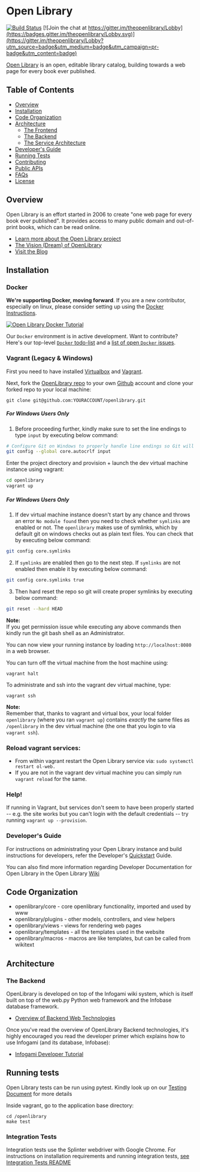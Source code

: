 # Open Library

[![Build Status](https://travis-ci.org/internetarchive/openlibrary.svg?branch=master)](https://travis-ci.org/internetarchive/openlibrary) [![Join the chat at https://gitter.im/theopenlibrary/Lobby](https://badges.gitter.im/theopenlibrary/Lobby.svg)](https://gitter.im/theopenlibrary/Lobby?utm_source=badge&utm_medium=badge&utm_campaign=pr-badge&utm_content=badge)

[Open Library](https://openlibrary.org) is an open, editable library catalog, building towards a web page for every book ever published.

## Table of Contents
   - [Overview](#overview)
   - [Installation](#installation)
   - [Code Organization](#code-organization)
   - [Architecture](#architecture)
     - [The Frontend](https://github.com/internetarchive/openlibrary/wiki/Frontend-Guide)
     - [The Backend](#the-backend)
     - [The Service Architecture](https://github.com/internetarchive/openlibrary/wiki/Production-Service-Architecture)
   - [Developer's Guide](#developers-guide)
   - [Running Tests](#running-tests)
   - [Contributing](CONTRIBUTING.md)
   - [Public APIs](https://openlibrary.org/developers/api)
   - [FAQs](https://openlibrary.org/help/faq)
   - [License](LICENSE)

## Overview

Open Library is an effort started in 2006 to create "one web page for every book ever published". It provides access to many public domain and out-of-print books, which can be read online.

- [Learn more about the Open Library project](https://openlibrary.org/about)
- [The Vision (Dream) of OpenLibrary](https://openlibrary.org/about/vision)
- [Visit the Blog](http://blog.openlibrary.org)

## Installation

### Docker
**We're supporting Docker, moving forward**. If you are a new contributor, especially on linux, please consider setting up using the [Docker Instructions](https://github.com/internetarchive/openlibrary/blob/master/docker/README.md).

[![Open Library Docker Tutorial](https://user-images.githubusercontent.com/978325/47388313-ada5e800-d6c6-11e8-9501-fc04e3152f20.png)](https://archive.org/embed/openlibrary-developer-docs/zoom_0.mp4?autoplay=1&start=2)

Our `Docker` environment is in active development. Want to contribute? Here's our top-level [`Docker` todo-list](https://github.com/internetarchive/openlibrary/issues/1067) and a [list of open `Docker` issues](https://github.com/internetarchive/openlibrary/issues?utf8=%E2%9C%93&q=is%3Aissue+is%3Aopen+label%3Adocker).

### Vagrant (Legacy & Windows)

First you need to have installed [Virtualbox](https://www.virtualbox.org/) and [Vagrant](https://www.vagrantup.com/).

Next, fork the [OpenLibrary repo](https://github.com/internetarchive/openlibrary) to your own [Github](https://www.github.com) account and clone your forked repo to your local machine:

```
git clone git@github.com:YOURACCOUNT/openlibrary.git
```

##### For Windows Users Only

1. Before proceeding further, kindly make sure to set the line endings to type `input` by executing below command:

```bash
# Configure Git on Windows to properly handle line endings so Git will convert CRLF to LF on commit
git config --global core.autocrlf input
```

Enter the project directory and provision + launch the dev virtual machine instance using vagrant:

```bash
cd openlibrary
vagrant up
```

##### For Windows Users Only

1. If dev virtual machine instance doesn't start by any chance and throws an error `No module found` then you need to check whether `symlinks` are enabled or not. The `openlibrary` makes use of symlinks, which by default git on windows checks out as plain text files. You can check that by executing below command:

```bash
git config core.symlinks
```

2. If `symlinks` are enabled then go to the next step. If `symlinks` are not enabled then enable it by executing below command:

```bash
git config core.symlinks true
```

3. Then hard reset the repo so git will create proper symlinks by executing below command:

```bash
git reset --hard HEAD
```

**Note:** <br>
If you get permission issue while executing any above commands then kindly run the git bash shell as an Administrator.

You can now view your running instance by loading `http://localhost:8080` in a web browser.

You can turn off the virtual machine from the host machine using:
```
vagrant halt
```	

To administrate and ssh into the vagrant dev virtual machine, type:

```
vagrant ssh
```

**Note:** <br>
Remember that, thanks to vagrant and virtual box, your local folder `openlibrary` (where you ran `vagrant up`) contains *exactly* the same files as `/openlibrary` in the dev virtual machine (the one that you login to via `vagrant ssh`).

### Reload vagrant services:

- From within vagrant restart the Open Library service via:
``` sudo systemctl restart ol-web. ``` <br>
- If you are not in the vagrant dev virtual machine you can simply run ``` vagrant reload ``` for the same.

### Help!

If running in Vagrant, but services don't seem to have been properly started -- e.g. the site works but you can't login with the default credentials -- try running `vagrant up --provision`.

### Developer's Guide

For instructions on administrating your Open Library instance and build instructions for developers, refer the Developer's [Quickstart](https://github.com/internetarchive/openlibrary/wiki/Getting-Started) Guide.

You can also find more information regarding Developer Documentation for Open Library in the Open Library [Wiki](https://github.com/internetarchive/openlibrary/wiki/)

## Code Organization

* openlibrary/core - core openlibrary functionality, imported and used by www
* openlibrary/plugins - other models, controllers, and view helpers
* openlibrary/views - views for rendering web pages
* openlibrary/templates - all the templates used in the website
* openlibrary/macros - macros are like templates, but can be called from wikitext

## Architecture

### The Backend

OpenLibrary is developed on top of the Infogami wiki system, which is itself built on top of the web.py Python web framework and the Infobase database framework. 

- [Overview of Backend Web Technologies](https://openlibrary.org/about/tech)

Once you've read the overview of OpenLibrary Backend technologies, it's highly encouraged you read the developer primer which explains how to use Infogami (and its database, Infobase):

- [Infogami Developer Tutorial](https://openlibrary.org/dev/docs/infogami)

## Running tests

Open Library tests can be run using pytest. Kindly look up on our [Testing Document](https://github.com/internetarchive/openlibrary/wiki/Testing) for more details

Inside vagrant, go to the application base directory:

```
cd /openlibrary
make test
```

### Integration Tests

Integration tests use the Splinter webdriver with Google Chrome. For instructions on installation requirements and running integration tests, [see Integration Tests README](tests/integration/README.md)
